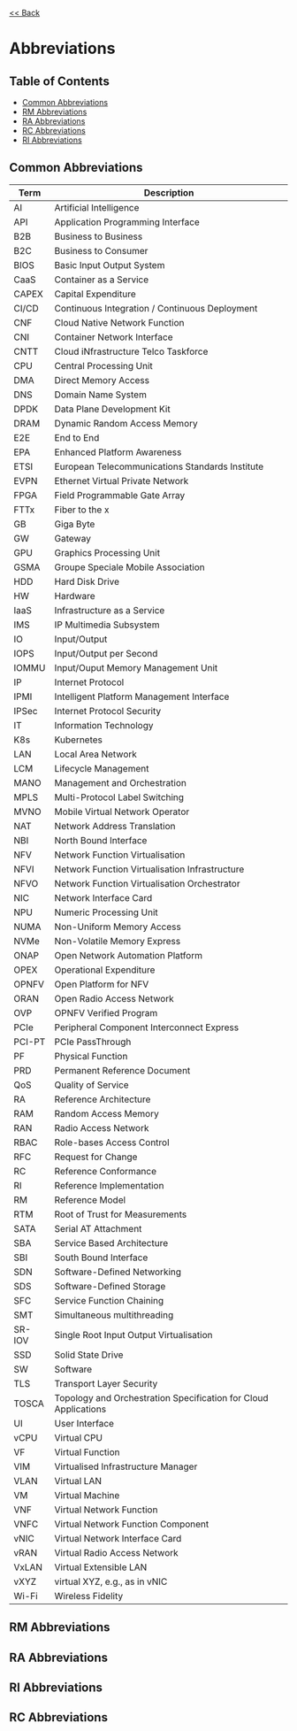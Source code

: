 [<< Back](../)

# Abbreviations


## Table of Contents
* [Common Abbreviations](#1.1)
* [RM Abbreviations](#1.2)
* [RA Abbreviations](#1.3)
* [RC Abbreviations](#1.4)
* [RI Abbreviations](#1.5)

<a name="1.1"></a>
## Common Abbreviations

| Term           | Description                           |
|----------------|-------------                          |
| AI             | Artificial Intelligence               |
| API            | Application Programming Interface     |
| B2B            | Business to Business                  |
| B2C            | Business to Consumer                  |
| BIOS           | Basic Input Output System             |
| CaaS           | Container as a Service                |
| CAPEX          | Capital Expenditure                   |
| CI/CD          | Continuous Integration / Continuous Deployment |
| CNF            | Cloud Native Network Function          |
| CNI            | Container Network Interface           |
| CNTT           | Cloud iNfrastructure Telco Taskforce  |
| CPU            | Central Processing Unit               |
| DMA            | Direct Memory Access                  |
| DNS            | Domain Name System                    |
| DPDK           | Data Plane Development Kit            |
| DRAM           | Dynamic Random Access Memory          |
| E2E            | End to End                            |
| EPA            | Enhanced Platform Awareness           |
| ETSI           | European Telecommunications Standards Institute |
| EVPN           | Ethernet Virtual Private Network      |
| FPGA           | Field Programmable Gate Array         |
| FTTx           | Fiber to the x                        |
| GB             | Giga Byte                             |
| GW             | Gateway                               |
| GPU            | Graphics Processing Unit              |
| GSMA           | Groupe Speciale Mobile Association    |
| HDD            | Hard Disk Drive                       |
| HW             | Hardware                              |
| IaaS           | Infrastructure as a Service           |
| IMS            | IP Multimedia Subsystem               |
| IO             | Input/Output                          |
| IOPS           | Input/Output per Second               |
| IOMMU          | Input/Ouput Memory Management Unit    |
| IP             | Internet Protocol                     |
| IPMI           | Intelligent Platform Management Interface |
| IPSec          | Internet Protocol Security            |
| IT             | Information Technology                |
| K8s            | Kubernetes                            |
| LAN            | Local Area Network                    |
| LCM            | Lifecycle Management                  |
| MANO           | Management and Orchestration          |
| MPLS           | Multi-Protocol Label Switching        |
| MVNO           | Mobile Virtual Network Operator       |
| NAT            | Network Address Translation           |
| NBI            | North Bound Interface                 |
| NFV            | Network Function Virtualisation       |
| NFVI           | Network Function Virtualisation Infrastructure |
| NFVO           | Network Function Virtualisation Orchestrator |
| NIC            | Network Interface Card                |
| NPU            | Numeric Processing Unit               |
| NUMA           | Non-Uniform Memory Access             |
| NVMe           | Non-Volatile Memory Express           |
| ONAP           | Open Network Automation Platform      |
| OPEX           | Operational Expenditure               |
| OPNFV          | Open Platform for NFV                 |
| ORAN           | Open Radio Access Network             |
| OVP            | OPNFV Verified Program                |
| PCIe           | Peripheral Component Interconnect Express |
| PCI-PT         | PCIe PassThrough                      |
| PF             | Physical Function                     |
| PRD            | Permanent Reference Document          |
| QoS            | Quality of Service                    |
| RA             | Reference Architecture                |
| RAM            | Random Access Memory                  |
| RAN            | Radio Access Network                  |
| RBAC           | Role-bases Access Control              |
| RFC            | Request for Change                    |
| RC             | Reference Conformance                 |
| RI             | Reference Implementation              |
| RM             | Reference Model                       |
| RTM            | Root of Trust for Measurements        |
| SATA           | Serial AT Attachment                  |
| SBA            | Service Based Architecture            |
| SBI            | South Bound Interface                 |
| SDN            | Software-Defined Networking           |
| SDS            | Software-Defined Storage              |
| SFC            | Service Function Chaining             |
| SMT            | Simultaneous multithreading           |
| SR-IOV         | Single Root Input Output Virtualisation |
| SSD            | Solid State Drive                     |
| SW             | Software                              |
| TLS            | Transport Layer Security              |
| TOSCA          | Topology and Orchestration Specification for Cloud Applications |
| UI             | User Interface                        |
| vCPU           | Virtual CPU                           |
| VF             | Virtual Function                      |
| VIM            | Virtualised Infrastructure Manager    |
| VLAN           | Virtual LAN                           |
| VM             | Virtual Machine                       |
| VNF            | Virtual Network Function              |
| VNFC           | Virtual Network Function Component    |
| vNIC           | Virtual Network Interface Card        |
| vRAN           | Virtual Radio Access Network          |
| VxLAN          | Virtual Extensible LAN                |
| vXYZ           | virtual XYZ, e.g., as in vNIC         |
| Wi-Fi          | Wireless Fidelity                     |


<a name="1.2"></a>
## RM Abbreviations

<a name="1.3"></a>
## RA Abbreviations

<a name="1.4"></a>
## RI Abbreviations

<a name="1.4"></a>
## RC Abbreviations
